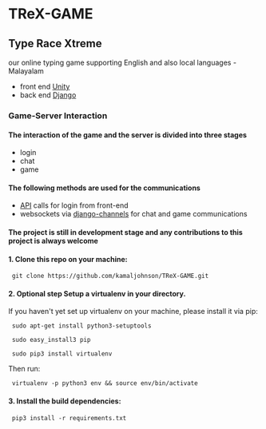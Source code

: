 # TReX-GAME   
## Type Race Xtreme
our online typing game supporting English and also local languages -Malayalam

- front end [Unity](https://www.unity3d.com)
- back end [Django](https://www.djangoproject.com)

### Game-Server Interaction 
#### The interaction of the game and the server is divided into three stages
- login 
- chat
- game

#### The following methods are used for the communications 
- [API](http://www.django-rest-framework.org/) calls for login from front-end
- websockets via [django-channels](https://channels.readthedocs.io/en/latest/) for chat and game communications

#### The project is still in development stage and any contributions to this project is always welcome 

#### 1. Clone this repo on your machine:

     git clone https://github.com/kamaljohnson/TReX-GAME.git


#### 2. **Optional step** Setup a virtualenv in your directory. 

If you haven't yet set up virtualenv on your machine, please install it via pip:


     sudo apt-get install python3-setuptools

     sudo easy_install3 pip    

     sudo pip3 install virtualenv

Then run:

     virtualenv -p python3 env && source env/bin/activate

#### 3. Install the build dependencies:

     pip3 install -r requirements.txt
